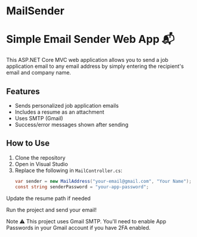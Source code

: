 # MailSender

# Simple Email Sender Web App 📬

This ASP.NET Core MVC web application allows you to send a job application email to any email address by simply entering the recipient's email and company name.

## Features

- Sends personalized job application emails
- Includes a resume as an attachment
- Uses SMTP (Gmail)
- Success/error messages shown after sending

## How to Use

1. Clone the repository
2. Open in Visual Studio
3. Replace the following in `MailController.cs`:
   ```csharp
   var sender = new MailAddress("your-email@gmail.com", "Your Name");
   const string senderPassword = "your-app-password";
Update the resume path if needed

Run the project and send your email!

Note
⚠️ This project uses Gmail SMTP. You'll need to enable App Passwords in your Gmail account if you have 2FA enabled.
